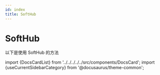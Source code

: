 ```yaml
---
id: index
title: SoftHub
---
```


# SoftHub

以下是使用 SoftHub 的方法

import {DocsCardList} from '../../../../../src/components/DocsCard';
import {useCurrentSidebarCategory} from '@docusaurus/theme-common';

<DocsCardList list={useCurrentSidebarCategory().items} />